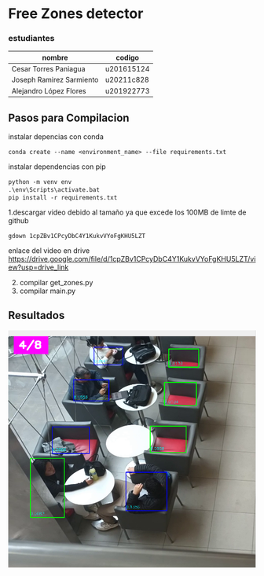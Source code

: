 # Free Zones detector 
### estudiantes 

| nombre                   | codigo     |
|--------------------------|------------|
| Cesar Torres Paniagua    | u201615124 |
| Joseph Ramirez Sarmiento | u20211c828 |
| Alejandro  López Flores  | u201922773 |

## Pasos para Compilacion


instalar depencias con conda
````pycon
conda create --name <environment_name> --file requirements.txt
````
instalar dependencias con pip
````pycon
python -m venv env
.\env\Scripts\activate.bat
pip install -r requirements.txt
````

1.descargar video debido al tamaño ya que excede los 100MB de limte de github
````pycon
gdown 1cpZBv1CPcyDbC4Y1KukvVYoFgKHU5LZT
````
enlace del video en drive https://drive.google.com/file/d/1cpZBv1CPcyDbC4Y1KukvVYoFgKHU5LZT/view?usp=drive_link

2. compilar get_zones.py
3. compilar main.py

## Resultados

![img.png](img.png)
